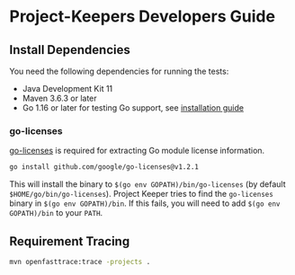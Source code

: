 # Project-Keepers Developers Guide

## Install Dependencies

You need the following dependencies for running the tests:

* Java Development Kit 11
* Maven 3.6.3 or later
* Go 1.16 or later for testing Go support, see [installation guide](https://go.dev/doc/install)

### go-licenses

[go-licenses](https://github.com/google/go-licenses/) is required for extracting Go module license information.

```sh
go install github.com/google/go-licenses@v1.2.1
```

This will install the binary to `$(go env GOPATH)/bin/go-licenses` (by default `$HOME/go/bin/go-licenses`). Project Keeper tries to find the `go-licenses` binary in `$(go env GOPATH)/bin`. If this fails, you will need to add `$(go env GOPATH)/bin` to your `PATH`.

## Requirement Tracing

```sh
mvn openfasttrace:trace -projects .
```
